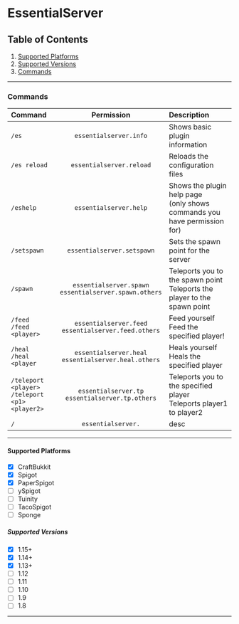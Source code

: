 # EssentialServer
## Table of Contents
1. [Supported Platforms](#Supported-Platforms)
2. [Supported Versions](#Supported-Versions)
3. [Commands](#Commands)
___
### Commands
|**Command**        | **Permission**    | **Description**   |
|:---|:---:|:---|
|`/es`| `essentialserver.info`| Shows basic plugin information |
|`/es reload` |`essentialserver.reload`| Reloads the configuration files | 
|`/eshelp`|`essentialserver.help`|Shows the plugin help page <br> (only shows commands you have permission for)| 
|`/setspawn`|`essentialserver.setspawn`|Sets the spawn point for the server|
|`/spawn`|`essentialserver.spawn` <br> `essentialserver.spawn.others`| Teleports you to the spawn point <br> Teleports the player to the spawn point| 
|`/feed`<br>`/feed <player>`|`essentialserver.feed`<br> `essentialserver.feed.others`|Feed yourself <br> Feed the specified player!| 
|`/heal`<br>`/heal <player`|`essentialserver.heal`<br>`essentialserver.heal.others`|Heals yourself <br> Heals the specified player |
|`/teleport <player>`<br>`/teleport <p1> <player2>` |`essentialserver.tp`<br> `essentialserver.tp.others` | Teleports you to the specified player <br>Teleports player1 to player2|
|`/`|`essentialserver.`| desc |
___
#### Supported Platforms
- [x] CraftBukkit
- [x] Spigot
- [x] PaperSpigot
- [ ] ySpigot
- [ ] Tuinity
- [ ] TacoSpigot
- [ ] Sponge

##### Supported Versions
- [x] 1.15+
- [x] 1.14+
- [x] 1.13+
- [ ] 1.12
- [ ] 1.11
- [ ] 1.10
- [ ] 1.9
- [ ] 1.8
___

